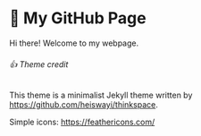 # :blue_book: My GitHub Page

Hi there! Welcome to my webpage.

###### :+1: Theme credit
This theme is a minimalist Jekyll theme written by https://github.com/heiswayi/thinkspace.

Simple icons: https://feathericons.com/